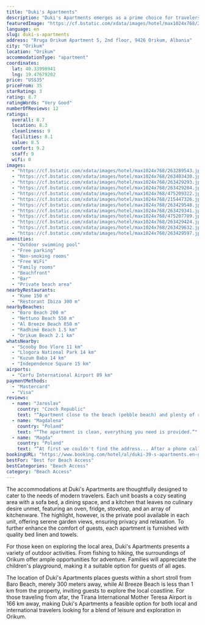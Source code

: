 ```yaml
---
title: "Duki's Apartments"
description: "Duki's Apartments emerges as a prime choice for travelers seeking a seamless escape in Orikum, offering a blend of convenience and serenity with its poolside views and comprehensive amenities."
featuredImage: "https://cf.bstatic.com/xdata/images/hotel/max1024x768/263289543.jpg?k=56dc822a293d9da54bb4941b483b5d240486f8905cfcfe9b64f6327efa28d992&o=&hp=1"
language: en
slug: duki-s-apartments
address: "Rruga Orikum Apartment 5, 2nd floor, 9426 Orikum, Albania"
city: "Orikum"
location: "Orikum"
accommodationType: "apartment"
coordinates:
  lat: 40.33998941
  lng: 19.47679202
price: "US$35"
priceFrom: 35
starRating: 3
rating: 8.7
ratingWords: "Very Good"
numberOfReviews: 12
ratings:
  overall: 8.7
  location: 8.3
  cleanliness: 9
  facilities: 8.1
  value: 8.5
  comfort: 9.2
  staff: 9
  wifi: 0
images:
  - "https://cf.bstatic.com/xdata/images/hotel/max1024x768/263289543.jpg?k=56dc822a293d9da54bb4941b483b5d240486f8905cfcfe9b64f6327efa28d992&o=&hp=1"
  - "https://cf.bstatic.com/xdata/images/hotel/max1024x768/263403430.jpg?k=df65f5a4efd4cf0df26eae0a673971d448208ca161ebca434c0f16428cfda59c&o=&hp=1"
  - "https://cf.bstatic.com/xdata/images/hotel/max1024x768/263429293.jpg?k=0dbf8d384ea9ea2347913fe30c75b15745f40ca321e60959e91cdcc89580ee4b&o=&hp=1"
  - "https://cf.bstatic.com/xdata/images/hotel/max1024x768/263429284.jpg?k=dde518553eb96aa1df1e1b9ef28860748102fee88618a549839c3209ebdc382c&o=&hp=1"
  - "https://cf.bstatic.com/xdata/images/hotel/max1024x768/475209322.jpg?k=ab82068fc21313b005e1d1024a6c5cfa643d94b360f19fd3edf7b390f39f1d7a&o=&hp=1"
  - "https://cf.bstatic.com/xdata/images/hotel/max1024x768/215447326.jpg?k=0adce57efcdf9e282b37e8b9a374bc4559d87312caf7abd934d96c25a9fee111&o=&hp=1"
  - "https://cf.bstatic.com/xdata/images/hotel/max1024x768/263429548.jpg?k=2277d3de22839c30917190e958da1342ba0c39fd5d9e7f27215dbb212ee070ff&o=&hp=1"
  - "https://cf.bstatic.com/xdata/images/hotel/max1024x768/263429341.jpg?k=bae33a81873d353aa62c04572a444ee338df59121b7e41caab51d6823152605f&o=&hp=1"
  - "https://cf.bstatic.com/xdata/images/hotel/max1024x768/475207789.jpg?k=790f3636345163209fdf6ea44f147b6a57907b11d3a4b3e1d166d86c9b7ab9bb&o=&hp=1"
  - "https://cf.bstatic.com/xdata/images/hotel/max1024x768/263429424.jpg?k=8ab0239272193548a7028efc3fc36236b42872f69d8e92cfdcb603ce197664b2&o=&hp=1"
  - "https://cf.bstatic.com/xdata/images/hotel/max1024x768/263429632.jpg?k=cc17f650272425aea9f9acbd91b60d76c0d8a34011165a0f733faf7f2a539de3&o=&hp=1"
  - "https://cf.bstatic.com/xdata/images/hotel/max1024x768/263429597.jpg?k=c7566112ccade0855bb0cd00a7350777cbbf585ac175a794a7c3eca065e7d8f9&o=&hp=1"
amenities:
  - "Outdoor swimming pool"
  - "Free parking"
  - "Non-smoking rooms"
  - "Free WiFi"
  - "Family rooms"
  - "Beachfront"
  - "Bar"
  - "Private beach area"
nearbyRestaurants:
  - "Kume 150 m"
  - "Restorant Ibiza 300 m"
nearbyBeaches:
  - "Baro Beach 200 m"
  - "Nettuno Beach 550 m"
  - "Al Breeze Beach 850 m"
  - "Radhimë Beach 1.5 km"
  - "Orikum Beach 2.1 km"
whatsNearby:
  - "Scooby Doo Vlore 11 km"
  - "Llogora National Park 14 km"
  - "Kuzum Baba 14 km"
  - "Independence Square 15 km"
airports:
  - "Corfu International Airport 89 km"
paymentMethods:
  - "Mastercard"
  - "Visa"
reviews:
  - name: "Jaroslav"
    country: "Czech Republic"
    text: "“Apartment close to the beach (pebble beach) and plenty of restaurants (in some you could pay by card).”"
  - name: "Magdalena"
    country: "Poland"
    text: "“The apartment is clean, everything you need is provided.”"
  - name: "Magda"
    country: "Poland"
    text: "“At first we couldn't find the address... After a phone call, the owner came to the station to pick us up. Very nice and friendly people. The apartment was clean. The only minus is that it was not clearly written in the booking that the swimming...”"
bookingURL: "https://www.booking.com/hotel/al/duki-39-s-apartments.en-gb.html?aid=8035640"
bestFor: "Best for Beach Access"
bestCategories: "Beach Access"
category: "Beach Access"
---
```


The accommodations at Duki's Apartments are thoughtfully designed to cater to the needs of modern travelers. Each unit boasts a cozy seating area with a sofa bed, a dining space, and a kitchen that leaves no culinary desire unmet, featuring an oven, fridge, stovetop, and an array of kitchenware. The highlight, however, is the private pool available in each unit, offering serene garden views, ensuring privacy and relaxation. To further enhance the comfort of guests, each apartment is furnished with quality bed linen and towels.

For those keen on exploring the local area, Duki's Apartments presents a variety of outdoor activities. From fishing to hiking, the surroundings of Orikum offer ample opportunities for adventure. Families will appreciate the children's playground, making it a suitable option for guests of all ages.

The location of Duki's Apartments places guests within a short stroll from Baro Beach, merely 300 meters away, while Al Breeze Beach is less than 1 km from the property, inviting guests to explore the local coastline. For those traveling from afar, the Tirana International Mother Teresa Airport is 166 km away, making Duki's Apartments a feasible option for both local and international travelers looking for a blend of leisure and exploration in Orikum.